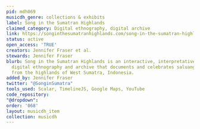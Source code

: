 ```yaml
---
pid: mdh069
musicdh_genre: collections & exhibits
label: Song in the Sumatran Highlands
claimed_category: Digital ethnography, digital archive
link: https://songinthesumatranhighlands.com/song-in-the-sumatran-highlands/index
status: active
open_access: 'TRUE'
creators: Jennifer Fraser et al.
stewards: Jennifer Fraser
blurb: Song in the Sumatran Highlands is an interactive, interpretative, multimedia
  digital ethnography and archive that documents and celebrates saluang, a vocal genre
  from the highlands of West Sumatra, Indonesia.
added_by: Jennifer Fraser
twitter: "@SonginSumatra"
tools_used: Scalar, TimelineJS, Google Maps, YouTube
code_repository: 
"@dropdown": 
order: '068'
layout: musicdh_item
collection: musicdh
---
```

